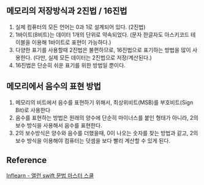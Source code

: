## 메모리의 저장방식과 2진법 / 16진법
1. 실제 컴퓨터의 모든 언어는 0과 1로 설계되어 있다. (2진법)
2. 1바이트(8비트)는 데이터 1개의 단위로 약속되었다. (문자 한글자도 아스키코드 테이블을 이용해 1바이트로 표현이 가능하다.)
3. 다양한 표기를 사용할때 2진법은 불편하므로, 16진법으로 표기하는 방법을 많이 사용한다. (다만, 실제 모든 데이터는 2진법으로 저장/계산된다.)
4. 16진법은 단순히 쉬운 표기를 위한 방법일 뿐이다.

## 메모리에서 음수의 표현 방법
1. 메모리의 비트에서 음수를 표현하기 위해서, 최상위비트(MSB)를 부호비트(Sign Bit)로 사용한다
2. 음수를 표현하는 방법은 원래의 양수에 단순히 마이너스를 붙인 형태가 아니라, 2의 보수 방식을 사용해서 음수를 표현한다.
3. 2의 보수방식은 양수와 음수를 더했을때, 0이 나오는 숫자를 찾는 방법과 같고, 2의 보수 방식을 이용해야 컴퓨터는 덧셈을 보다 빨리 계산할 수 있게 된다.
## Reference 
[Inflearn - 앨런 swift 문법 마스터 스쿨](https://www.inflearn.com/course/%EC%8A%A4%EC%9C%84%ED%94%84%ED%8A%B8-%EB%AC%B8%EB%B2%95-%EB%A7%88%EC%8A%A4%ED%84%B0-%EC%8A%A4%EC%BF%A8-%EC%95%B1%EB%A7%8C%EB%93%A4%EA%B8%B0)
